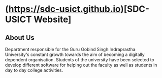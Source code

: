 # (https://sdc-usict.github.io)[SDC-USICT Website]

## About Us
Department responsible for the Guru Gobind Singh Indraprastha University's constant growth towards the aim of becoming a digitally dependent organisation. Students of the university have been selected to develop different software for helping out the faculty as well as students in day to day college activities.

